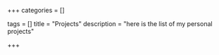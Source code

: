 +++
categories = []

tags = []
title = "Projects"
description = "here is the list of my personal projects"

+++

